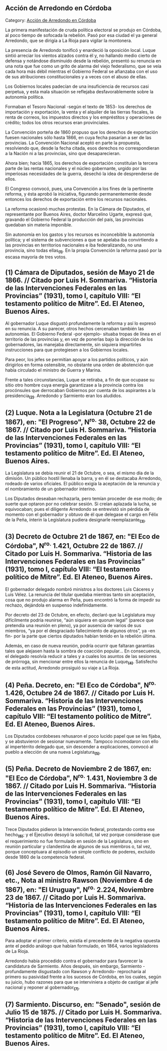 ## Acción de Arredondo en Córdoba

Category: [Acción de Arredondo en Córdoba](http://descubrircorrientes.com.ar/2012/index.php/4590-historia-desde-1814-hasta-la-guerra-de-la-triple-alianza/de-lagrana-a-lopez-soto-1862-1868-corrientes-y-la-guerra-del-paraguay/marcos-paz-vicepresidente-a-cargodelpen/accion-de-arredondo-en-cordoba)

La primera manifestación de cruda política electoral se produjo en Córdoba, al poco tiempo de sofocada la rebelión. Pasó por esa ciudad el ya general Arredondo, que se dirigía a La Rioja para vigilar la montonera.

La presencia de Arredondo tonificó y enardeció la oposición local. Luque sintió arreciar los vientos alzados contra él y, no hallando medio cierto de defensa y notándose disminuido desde la rebelión, presentó su renuncia en una nota que fue como un grito de alarma del viejo federalismo, que se veía cada hora más débil mientras el Gobierno Federal se afianzaba con el uso de sus atribuciones constitucionales y a veces con el abuso de ellas.

Los Gobiernos locales padecían de una insuficiencia de recursos casi perpetua, y esta mala situación se reflejaba desfavorablemente sobre la autonomía política.

Formaban el Tesoro Nacional -según el texto de 1853- los derechos de importación y exportación, la venta y el alquiler de las tierras fiscales, la renta de correos, los impuestos directos y los empréstitos y operaciones de crédito; todos los otros recursos eran provinciales.

La Convención porteña de 1860 propuso que los derechos de exportación fuesen nacionales sólo hasta 1866, en cuya fecha pasarían a ser de las provincias. La Convención Nacional aceptó en parte la propuesta, resolviendo que, desde la fecha citada, esos derechos no correspondieran a la Nación ni a las provincias, sino que desaparecieran.

Ahora bien; hacia 1865, los derechos de exportación constituían la tercera parte de las rentas nacionales y el núcleo gobernante, urgido por las imperiosas necesidades de la guerra, desechó la idea de desprenderse de ellos.

El Congreso convocó, pues, una Convención a los fines de la pertinente reforma, y ésta aprobó la iniciativa, figurando permanentemente desde entonces los derechos de exportación entre los recursos nacionales.

La reforma ocasionó muchas protestas. En la Cámara de Diputados, el representante por Buenos Aires, doctor Marcelino Ugarte, expresó que, gravando el Gobierno Federal la producción del país, las provincias quedaban sin materia imponible.

Sin autonomía en los gastos y los recursos es inconcebible la autonomía política; y el sistema de subvenciones a que se apelaba iba convirtiendo a las provincias en territorios nacionales e iba federalizando, no una provincia, sino todas ellas<sub><strong>(1)</strong></sub>. En la propia Convención la reforma pasó por la escasa mayoría de tres votos.

## **(1) Cámara de Diputados, sesión de Mayo 21 de 1866. // Citado por Luis H. Sommariva. “Historia de las Intervenciones Federales en las Provincias” (1931), tomo I, capítulo VIII: “El testamento político de Mitre”. Ed. El Ateneo, Buenos Aires.**

Al gobernador Luque disgustó profundamente la reforma y así lo expresó en su renuncia. A su parecer, otros hechos cercenaban también las autonomías. El Gobierno Federal -por ejemplo- situaba tropas de línea en el territorio de las provincias y, en vez de ponerlas bajo la dirección de los gobernadores, las manejaba directamente, sin siquiera impartirles instrucciones para que protegiesen a los Gobiernos locales.

Para peor, los jefes se permitían apoyar a los partidos políticos, y aún dirigirlos en forma ostensible, no obstante una orden de abstención que había circulado el ministro de Guerra y Marina.

Frente a tales circunstancias, Luque se retiraba, a fin de que ocupase su sitio otro hombre cuya energía garantizase a la provincia contra los procónsules que derrocaban Gobiernos por cuenta de los aspirantes a la presidencia<sub><strong>(2)</strong></sub>. Arredondo y Sarmiento eran los aludidos.

## **(2) Luque. Nota a la Legislatura (Octubre 21 de 1867), en: "El Progreso", N<sup>ro.</sup> 38, Octubre 22 de 1867. // Citado por Luis H. Sommariva. “Historia de las Intervenciones Federales en las Provincias” (1931), tomo I, capítulo VIII: “El testamento político de Mitre”. Ed. El Ateneo, Buenos Aires.**

La Legislatura se debía reunir el 21 de Octubre, o sea, el mismo día de la dimisión. Un público hostil llenaba la barra, y en él se destacaba Arredondo, rodeado de varios oficiales. El público exigía la aceptación de la renuncia y el nombramiento de un gobernador interino.

Los Diputados deseaban rechazarla, pero temían proceder de ese modo; de suerte que optaron por no celebrar sesión. Si creían aplazada la lucha, se equivocaban; pues el diligente Arredondo se entrevistó sin pérdida de momento con el gobernador y obtuvo de él que delegase el cargo en Félix de la Peña, ínterin la Legislatura pudiera designarle reemplazante<sub><strong>(3)</strong></sub>.

## **(3) Decreto de Octubre 21 de 1867, en: "El Eco de Córdoba", N<sup>ro.</sup> 1.421, Octubre 22 de 1867. // Citado por Luis H. Sommariva. “Historia de las Intervenciones Federales en las Provincias” (1931), tomo I, capítulo VIII: “El testamento político de Mitre”. Ed. El Ateneo, Buenos Aires.**

El gobernador delegado nombró ministros a los doctores Luis Cáceres y Luis Vélez. La renuncia del titular quedaba mientras tanto sin aceptación, cosa que no produjo alarma en Peña, pues encontró la forma de impedir su rechazo, dejándola en suspenso indefinidamente.

Por decreto del 23 de Octubre, en efecto, declaró que la Legislatura muy difícilmente podría reunirse, “aún siquiera en quorum legal” (parece que pretendía una reunión en pleno), ya por ausencia de varios de sus miembros, “ya por el desgraciado fallecimiento de algunos otros”, ya -en fin- por la parte que ciertos diputados habían tenido en la rebelión última.

Además, en caso de nueva reunión, podría ocurrir que faltaran garantías tales que alejasen hasta la sombra de coacción popular... En consecuencia, el delegado resolvía reducir a tales y a cuales los asuntos de las sesiones de prórroga, sin mencionar entre ellos la renuncia de Luque<sub><strong>(4)</strong></sub>. Satisfecho de esta actitud, Arredondo prosiguió su viaje a La Rioja.

## **(4) Peña. Decreto, en: "El Eco de Córdoba", N<sup>ro.</sup> 1.426, Octubre 24 de 1867. // Citado por Luis H. Sommariva. “Historia de las Intervenciones Federales en las Provincias” (1931), tomo I, capítulo VIII: “El testamento político de Mitre”. Ed. El Ateneo, Buenos Aires.**

Los Diputados cordobeses rehusaron el poco lucido papel que se les fijaba, y se abstuvieron de sesionar nuevamente. Tampoco incomodaron con ello al impertérrito delegado que, sin descender a explicaciones, convocó al pueblo a elección de una nueva Legislatura<sub><strong>(5)</strong></sub>.

## **(5) Peña. Decreto de Noviembre 2 de 1867, en: "El Eco de Córdoba", N<sup>ro.</sup> 1.431, Noviembre 3 de 1867. // Citado por Luis H. Sommariva. “Historia de las Intervenciones Federales en las Provincias” (1931), tomo I, capítulo VIII: “El testamento político de Mitre”. Ed. El Ateneo, Buenos Aires.**

Trece Diputados pidieron la Intervención federal, protestando contra ese hecho<sub><strong>(6)</strong></sub>; y el Ejecutivo desoyó la solicitud, tal vez porque considerase que el requerimiento no fue formulado en sesión de la Legislatura, sino en reunión particular y clandestina de algunos de sus miembros o, tal vez, porque conceptuara al episodio un simple conflicto de poderes, excluido desde 1860 de la competencia federal.

## **(6) José Severo de Olmos, Ramón Gil Navarro, etc., Nota al ministro Rawson (Noviembre 4 de 1867), en: "El Uruguay", N<sup>ro.</sup> 2.224, Noviembre 23 de 1867. // Citado por Luis H. Sommariva. “Historia de las Intervenciones Federales en las Provincias” (1931), tomo I, capítulo VIII: “El testamento político de Mitre”. Ed. El Ateneo, Buenos Aires.**

Para adoptar el primer criterio, existía el precedente de la negativa opuesta ante el pedido análogo que habían formulado, en 1864, varios legisladores de La Rioja.

Arredondo había procedido contra el gobernador para favorecer la candidatura de Sarmiento. Años después, sin embargo, Sarmiento -profundamente disgustado con Rawson y Arredondo- reprocharía al primero su pasividad frente a los sucesos de Córdoba, en los cuales, según su juicio, hubo razones para que se interviniera a objeto de castigar al jefe nacional y reponer al gobernador<sub><strong>(7)</strong></sub>.

## **(7) Sarmiento. Discurso, en: "Senado", sesión de Julio 15 de 1875. // Citado por Luis H. Sommariva. “Historia de las Intervenciones Federales en las Provincias” (1931), tomo I, capítulo VIII: “El testamento político de Mitre”. Ed. El Ateneo, Buenos Aires.**